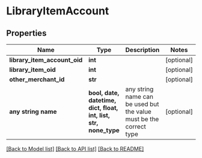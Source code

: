 # LibraryItemAccount


## Properties
Name | Type | Description | Notes
------------ | ------------- | ------------- | -------------
**library_item_account_oid** | **int** |  | [optional] 
**library_item_oid** | **int** |  | [optional] 
**other_merchant_id** | **str** |  | [optional] 
**any string name** | **bool, date, datetime, dict, float, int, list, str, none_type** | any string name can be used but the value must be the correct type | [optional]

[[Back to Model list]](../README.md#documentation-for-models) [[Back to API list]](../README.md#documentation-for-api-endpoints) [[Back to README]](../README.md)


